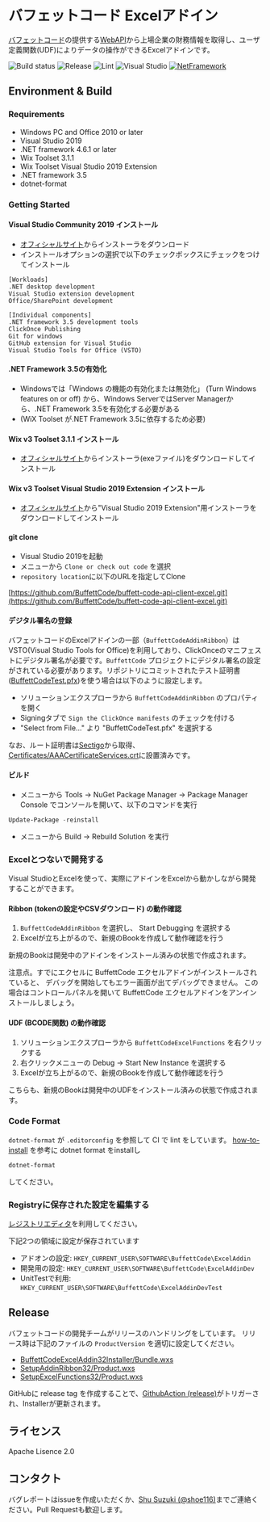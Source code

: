 # バフェットコード Excelアドイン

[バフェットコード](https://www.buffett-code.com/)の提供する[WebAPI](https://docs.buffett-code.com/)から上場企業の財務情報を取得し、ユーザ定義関数(UDF)によりデータの操作ができるExcelアドインです。

![Build status](https://github.com/BuffettCode/buffett-code-api-client-excel/workflows/Build/badge.svg)
![Release](https://github.com/BuffettCode/buffett-code-api-client-excel/workflows/Release/badge.svg)
![Lint](https://github.com/BuffettCode/buffett-code-api-client-excel/workflows/Lint/badge.svg)
![Visual Studio](https://img.shields.io/badge/Visual%20Studio-2019-red.svg)
[![NetFramework](https://img.shields.io/badge/Language-C%23%207.0-orange.svg)](https://blogs.msdn.microsoft.com/dotnet/2016/08/24/whats-new-in-csharp-7-0/)

## Environment & Build
### Requirements
* Windows PC and Office 2010 or later
* Visual Studio 2019
* .NET framework 4.6.1 or later
* Wix Toolset 3.1.1
* Wix Toolset Visual Studio 2019 Extension
* .NET framework 3.5
* dotnet-format

### Getting Started

#### Visual Studio Community 2019 インストール

* [オフィシャルサイト](https://visualstudio.microsoft.com/ja/downloads/)からインストーラをダウンロード
* インストールオプションの選択で以下のチェックボックスにチェックをつけてインストール

```text
[Workloads]
.NET desktop development
Visual Studio extension development
Office/SharePoint development

[Individual components]
.NET framework 3.5 development tools
ClickOnce Publishing
Git for windows
GitHub extension for Visual Studio
Visual Studio Tools for Office (VSTO)
```

#### .NET Framework 3.5の有効化

* Windowsでは「Windows の機能の有効化または無効化」 (Turn Windows features on or off) から、Windows ServerではServer Managerから、.NET Framework 3.5を有効化する必要がある
* (WiX Toolset が.NET Framework 3.5に依存するため必要)

#### Wix v3 Toolset 3.1.1 インストール

* [オフィシャルサイト](https://github.com/wixtoolset/wix3/releases/tag/wix3111rtm)からインストーラ(exeファイル)をダウンロードしてインストール

#### Wix v3 Toolset Visual Studio 2019 Extension インストール

* [オフィシャルサイト](https://wixtoolset.org/docs/wix3/#recommended-build)から"Visual Studio 2019 Extension"用インストーラをダウンロードしてインストール

#### git clone

* Visual Studio 2019を起動
* メニューから `Clone or check out code` を選択
* `repository location`に以下のURLを指定してClone

[https://github.com/BuffettCode/buffett-code-api-client-excel.git](https://github.com/BuffettCode/buffett-code-api-client-excel.git)

#### デジタル署名の登録

バフェットコードのExcelアドインの一部（`BuffettCodeAddinRibbon`）はVSTO(Visual Studio Tools for Office)を利用しており、ClickOnceのマニフェストにデジタル署名が必要です。`BuffettCode` プロジェクトにデジタル署名の設定がされている必要があります。リポジトリにコミットされたテスト証明書([BuffettCodeTest.pfx](./Certificates/BuffettCodeTest.pfx))を使う場合は以下のように設定します。

* ソリューションエクスプローラから `BuffettCodeAddinRibbon` のプロパティを開く
* Signingタブで `Sign the ClickOnce manifests` のチェックを付ける
* "Select from File..." より "BuffettCodeTest.pfx" を選択する


なお、ルート証明書は[Sectigo](https://sectigo.com/knowledge-base/detail/AAA-Certificate-Services-Root-2028/kA03l00000117cL)から取得、[Certificates/AAACertificateServices.crt](./Certificates/AAACertificateServices.crt)に設置済みです。

#### ビルド

* メニューから Tools -> NuGet Package Manager -> Package Manager Console でコンソールを開いて、以下のコマンドを実行

```powershell
Update-Package -reinstall
```

* メニューから Build -> Rebuild Solution を実行

### Excelとつないで開発する
Visual StudioとExcelを使って、実際にアドインをExcelから動かしながら開発することができます。

#### Ribbon (tokenの設定やCSVダウンロード) の動作確認

1. `BuffettCodeAddinRibbon` を選択し、 Start Debugging を選択する
2. Excelが立ち上がるので、新規のBookを作成して動作確認を行う

新規のBookは開発中のアドインをインストール済みの状態で作成されます。

注意点。すでにエクセルに BuffettCode エクセルアドインがインストールされていると、
デバッグを開始してもエラー画面が出てデバッグできません。
この場合はコントロールパネルを開いて BuffettCode エクセルアドインをアンインストールしましょう。


#### UDF (BCODE関数) の動作確認

1. ソリューションエクスプローラから `BuffettCodeExcelFunctions` を右クリックする
2. 右クリックメニューの Debug -> Start New Instance を選択する
3. Excelが立ち上がるので、新規のBookを作成して動作確認を行う

こちらも、新規のBookは開発中のUDFをインストール済みの状態で作成されます。

### Code Format
`dotnet-format` が `.editorconfig` を参照して CI で lint をしています。
[how-to-install](https://github.com/dotnet/format#how-to-install) を参考に dotnet format をinstallし

```powershell
dotnet-format
```

してください。

### Registryに保存された設定を編集する
[レジストリエディタ](https://support.microsoft.com/ja-jp/windows/windows-10-%E3%81%A7%E3%83%AC%E3%82%B8%E3%82%B9%E3%83%88%E3%83%AA-%E3%82%A8%E3%83%87%E3%82%A3%E3%82%BF%E3%83%BC%E3%82%92%E9%96%8B%E3%81%8F%E6%96%B9%E6%B3%95-deab38e6-91d6-e0aa-4b7c-8878d9e07b11)を利用してください。

下記2つの領域に設定が保存されています

- アドオンの設定: `HKEY_CURRENT_USER\SOFTWARE\BuffettCode\ExcelAddin`
- 開発用の設定: `HKEY_CURRENT_USER\SOFTWARE\BuffettCode\ExcelAddinDev`
- UnitTestで利用: `HKEY_CURRENT_USER\SOFTWARE\BuffettCode\ExcelAddinDevTest`

## Release
バフェットコードの開発チームがリリースのハンドリングをしています。
リリース時は下記のファイルの `ProductVersion` を適切に設定してください。 
- [BuffettCodeExcelAddin32Installer/Bundle.wxs](./BuffettCodeExcelAddin32Installer/Bundle.wxs)
- [SetupAddinRibbon32/Product.wxs](./SetupAddinRibbon32/Product.wxs)
- [SetupExcelFunctions32/Product.wxs](./SetupExcelFunctions32/Product.wxs)

GitHubに release tag を作成することで、[GithubAction (release)](./.github/workflows/release.yml)がトリガーされ、Installerが更新されます。

## ライセンス

Apache Lisence 2.0

## コンタクト

バグレポートはissueを作成いただくか、[Shu Suzuki (@shoe116)](https://twitter.com/shoe116)までご連絡ください。Pull Requestも歓迎します。

